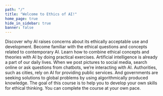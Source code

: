 ```yaml
---
path: "/"
title: "Welcome to Ethics of AI!"
home_page: true
hide_in_sidebar: true
banner: false
---
```


<hero-section title="Welcome to the Ethics of AI!" subtitle="The Ethics of AI is a free online course created by the University of Helsinki. The course is for anyone who is interested in the ethical aspects of AI – we want to encourage people to learn what AI ethics means, what can and can’t be done to develop AI in an ethically sustainable way, and how to start thinking about AI from an ethical point of view.">

</hero-section>

<teaser-question title="In this course you'll..." subtitle="Lorem ipsum dolor sit amet consetetur. Lorem ipsum dolor sit amet consetetur.">
<teaser-card icon="chart" >Discover why AI raises concerns about its ethically acceptable use and development. </teaser-card>
<teaser-card icon="presenter" state="active">Become familiar with the ethical questions and concepts related to contemporary AI.</teaser-card>
<teaser-card icon="weigh">Learn how to combine ethical concepts and theories with AI by doing practical exercises.</teaser-card>
</teaser-question>

<placeholder title="AI is becoming ever more relevant">
Artificial intelligence is already a part of our daily lives. When we post pictures to social media, search online or ask questions from chatbots, we’re interacting with AI. Authorities, such as cities, rely on AI for providing public services. And governments are seeking solutions to global problems by using algorithmically produced knowledge. The goal of this course is to help you to develop your own skills for ethical thinking. You can complete the course at your own pace.
</placeholder>

<homepage-grid></homepage-grid>

<sponsor-section></sponsor-section>
